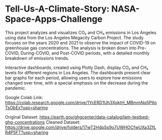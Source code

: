 # Tell-Us-A-Climate-Story: NASA-Space-Apps-Challenge

This project analyzes and visualizes CO₂ and CH₄ emissions in Los Angeles using data from the Los Angeles Megacity Carbon Project. The study focuses on the years 2020 and 2021 to observe the impact of COVID-19 on greenhouse gas concentrations. The analysis is broken down into Pre-COVID, During-COVID, and Post-COVID periods, with a detailed monthly breakdown of emissions trends.

Interactive dashboards, created using Plotly Dash, display CO₂ and CH₄ levels for different regions in Los Angeles. The dashboards present clear bar graphs for each period, allowing users to explore how emissions changed over time, with a special emphasis on the decrease during the pandemic.

Google Colab Link: https://colab.research.google.com/drive/1YcERD1Uh3XqktH_MBmmNq5PtIoTsObEx?usp=sharing

Original Dataset: https://earth.gov/ghgcenter/data-catalog/lam-testbed-ghg-concentrations
Cleaned Dataset: https://drive.google.com/drive/folders/17wT2HdpSs9o7UWHOCfwUXa3ZfLR4P5FT?usp=sharing

